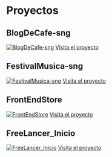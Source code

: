 # Proyectos

## BlogDeCafe-sng
[![BlogDeCafe-sng](https://ruta_de_la_imagen.com/blogdecafe.png)](https://blog-cafe-sng.vercel.app/?vercelToolbarCode=EjWcv0fDSC3Mpna)
[Visita el proyecto](https://blog-cafe-sng.vercel.app/?vercelToolbarCode=EjWcv0fDSC3Mpna)

## FestivalMusica-sng
[![FestivalMusica-sng](https://ruta_de_la_imagen.com/festivalmusica.png)](https://festivalmusica-sng.netlify.app)
[Visita el proyecto](https://festivalmusica-sng.netlify.app)

## FrontEndStore
[![FrontEndStore](https://ruta_de_la_imagen.com/frontendstore.png)](https://sng-proyecto-tienda-ropa.netlify.app)
[Visita el proyecto](https://sng-proyecto-tienda-ropa.netlify.app)

## FreeLancer_Inicio
[![FreeLancer_Inicio](https://ruta_de_la_imagen.com/freelancer.png)](https://sng-primer-proyecto-web.netlify.app)
[Visita el proyecto](https://sng-primer-proyecto-web.netlify.app)
